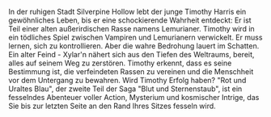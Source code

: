 In der ruhigen Stadt Silverpine Hollow lebt der junge Timothy Harris ein gewöhnliches Leben, bis er eine schockierende Wahrheit entdeckt: Er ist Teil einer alten außerirdischen Rasse namens Lemurianer.
Timothy wird in ein tödliches Spiel zwischen Vampiren und Lemurianern verwickelt. Er muss lernen, sich zu kontrollieren. Aber die wahre Bedrohung lauert im Schatten. Ein alter Feind - Xylar'n nähert sich aus den Tiefen des Weltraums, bereit, alles auf seinem Weg zu zerstören. Timothy erkennt, dass es seine Bestimmung ist, die verfeindeten Rassen zu vereinen und die Menschheit vor dem Untergang zu bewahren.
Wird Timothy Erfolg haben?
"Rot und Uraltes Blau", der zweite Teil der Saga "Blut und Sternenstaub", ist ein fesselndes Abenteuer voller Action, Mysterium und kosmischer Intrige, das Sie bis zur letzten Seite an den Rand Ihres Sitzes fesseln wird.



